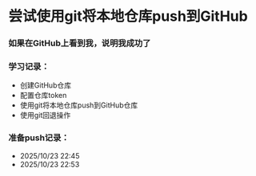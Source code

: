 # 尝试使用git将本地仓库push到GitHub

### 如果在GitHub上看到我，说明我成功了

### 学习记录：
- 创建GitHub仓库
- 配置仓库token
- 使用git将本地仓库push到GitHub仓库
- 使用git回退操作

### 准备push记录：
- 2025/10/23 22:45
- 2025/10/23 22:53
